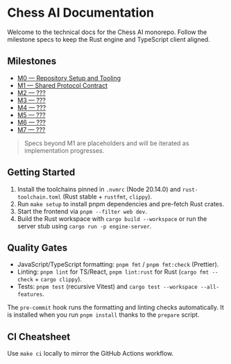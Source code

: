 # Chess AI Documentation

Welcome to the technical docs for the Chess AI monorepo. Follow the milestone specs to keep the Rust engine and TypeScript client aligned.

## Milestones

- [M0 — Repository Setup and Tooling](./M0.md)
- [M1 — Shared Protocol Contract](./M1.md)
- [M2 — ???](./M2.txt)
- [M3 — ???](./M3.txt)
- [M4 — ???](./M4.txt)
- [M5 — ???](./M5.txt)
- [M6 — ???](./M6.txt)
- [M7 — ???](./M7.txt)

> Specs beyond M1 are placeholders and will be iterated as implementation progresses.

## Getting Started

1. Install the toolchains pinned in `.nvmrc` (Node 20.14.0) and `rust-toolchain.toml` (Rust stable + `rustfmt`, `clippy`).
2. Run `make setup` to install pnpm dependencies and pre-fetch Rust crates.
3. Start the frontend via `pnpm --filter web dev`.
4. Build the Rust workspace with `cargo build --workspace` or run the server stub using `cargo run -p engine-server`.

## Quality Gates

- JavaScript/TypeScript formatting: `pnpm fmt` / `pnpm fmt:check` (Prettier).
- Linting: `pnpm lint` for TS/React, `pnpm lint:rust` for Rust (`cargo fmt --check` + `cargo clippy`).
- Tests: `pnpm test` (recursive Vitest) and `cargo test --workspace --all-features`.

The `pre-commit` hook runs the formatting and linting checks automatically. It is installed when you run `pnpm install` thanks to the `prepare` script.

## CI Cheatsheet

Use `make ci` locally to mirror the GitHub Actions workflow.
